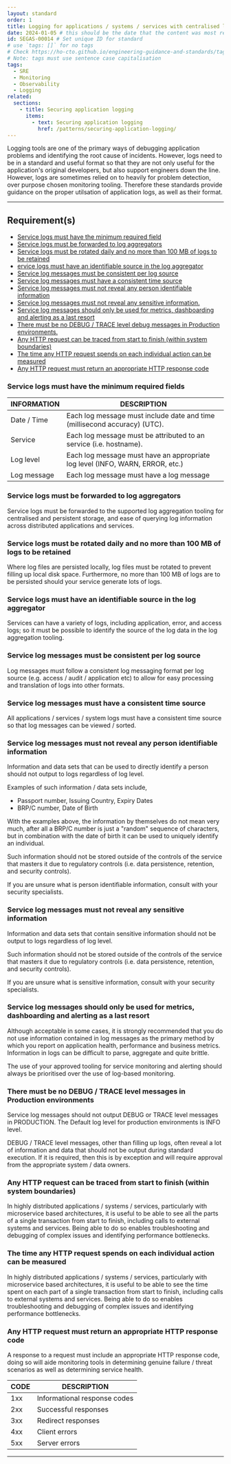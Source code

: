 ```yaml
---
layout: standard
order: 1
title: Logging for applications / systems / services with centralised logging tooling
date: 2024-01-05 # this should be the date that the content was most recently amended or formally reviewed
id: SEGAS-00014 # Set unique ID for standard
# use `tags: []` for no tags
# Check https://ho-cto.github.io/engineering-guidance-and-standards/tags/ for existing tags
# Note: tags must use sentence case capitalisation
tags:
  - SRE
  - Monitoring
  - Observability
  - Logging
related: 
  sections:
    - title: Securing application logging
      items:
        - text: Securing application logging
          href: /patterns/securing-application-logging/ 
---
```


<!-- Standard description -->

Logging tools are one of the primary ways of debugging application problems and identifying the root cause of incidents. However, logs need to be in a standard and useful format so that they are not only useful for the application's original developers, but also support engineers down the line. However, logs are sometimes relied on to heavily for problem detection, over purpose chosen monitoring tooling. Therefore these standards provide guidance on the proper utilsation of application logs, as well as their format.

<!-- 

# Notes on line breaks

Please see https://x-govuk.github.io/govuk-eleventy-plugin/markdown/#line-breaks for notes on usage of line breaks.

# Notes on using links

Internal links need to follow this format:
[link text to internal page]({{ '/standards/writing-a-standard/' | url }})
Note the use of the `url` filter. This ensures the link is appended to the base URL of the webpage correctly.

Anchor tags, such as those used when listing the requirements at the top of the 'Requirements' section, should use HTML URL Encoding. This ensures links to headers with punctuation will work as expected. You can obtain the HTML URL Encodeded link by running the site locally, inspecting the appropriate <h3> element in the browser's developer tools and copying the value from the 'id' attribute.

External links follow standard markdown formatting:
[link text to external page](https://example.com)
-->

---

## Requirement(s)

<!-- Populate list for each requirement (there can be more than 2) -->

<!--

# Notes on anchor links

Use HTML URL encoding as in the 'Notes on links' above, to ensure that links to headers with punctuation works as expected. For example:

[Product documentation MUST include build, release and deployment processes](#product-documentation-must-include-build%2C-release-and-deployment-processes)

-->

- [Service logs must have the minimum required field](#service-logs-must-have-the-minimum-required-fields)
- [Service logs must be forwarded to log aggregators](#service-logs-must-be-forwarded-to-log-aggregators)
- [Service logs must be rotated daily and no more than 100 MB of logs to be retained](#service-logs-must-be-rotated-daily-and-no-more-than-100-mb-of-logs-to-be-retained) <!-- Some overlap -->
- [ervice logs must have an identifiable source in the log aggregator](#service-logs-must-have-an-identifiable-source-in-the-log-aggregator)
- [Service log messages must be consistent per log source](#service-log-messages-must-be-consistent-per-log-source)
- [Service log messages must have a consistent time source](#service-log-messages-must-have-a-consistent-time-source)
- [Service log messages must not reveal any person identifiable information](#service-log-messages-must-not-reveal-any-person-identifiable-information) <!-- overlap -->
- [Service log messages must not reveal any sensitive information.](#service-log-messages-must-not-reveal-any-sensitive-information) <!-- overlap -->
- [Service log messages should only be used for metrics, dashboarding and alerting as a last resort](#service-log-messages-should-only-be-used-for-metrics-dashboarding-and-alerting-as-a-last-resort)
- [There must be no DEBUG / TRACE level debug messages in Production environments.](#there-must-be-no-debug--trace-level-debug-messages-in-production-environments) <!-- overlap -->
- [Any HTTP request can be traced from start to finish (within system boundaries)](#any-http-request-can-be-traced-from-start-to-finish-within-system-boundaries)
- [The time any HTTP request spends on each individual action can be measured](#the-time-any-http-request-spends-on-each-individual-action-can-be-measured)
- [Any HTTP request must return an appropriate HTTP response code](#any-http-request-must-return-an-appropriate-http-response-code)

### Service logs must have the minimum required fields

<table><thead><tr><th>INFORMATION</th><th>DESCRIPTION</th></tr></thead><tbody><tr><td>Date / Time</td><td>Each log message must include date and time (millisecond accuracy) (UTC).</td></tr><tr><td>Service</td><td>Each log message must be attributed to an service (i.e. hostname).</td></tr><tr><td>Log level</td><td>Each log message must have an appropriate log level (INFO, WARN, ERROR, etc.)</td></tr><tr><td>Log message</td><td>Each log message must have a log message</td></tr></tbody></table>

### Service logs must be forwarded to log aggregators

Service logs must be forwarded to the supported log aggregation tooling for centralised and persistent storage, and ease of querying log information across distributed applications and services.

### Service logs must be rotated daily and no more than 100 MB of logs to be retained
<!-- this is repeated in the Securing application logging pattern-->

Where log files are persisted locally, log files must be rotated to prevent filling up local disk space. Furthermore, no more than 100 MB of logs are to be persisted should your service generate lots of logs.

### Service logs must have an identifiable source in the log aggregator

Services can have a variety of logs, including application, error, and access logs; so it must be possible to identify the source of the log data in the log aggregation tooling.

### Service log messages must be consistent per log source

Log messages must follow a consistent log messaging format per log source (e.g. access / audit / application etc) to allow for easy processing and translation of logs into other formats.

### Service log messages must have a consistent time source

All applications / services / system logs must have a consistent time source so that log messages can be viewed / sorted.

### Service log messages must not reveal any person identifiable information
<!-- this is repeated in the Securing application logging pattern-->

Information and data sets that can be used to directly identify a person should not output to logs regardless of log level.

Examples of such information / data sets include,
* Passport number, Issuing Country, Expiry Dates
* BRP/C number, Date of Birth

With the examples above, the information by themselves do not mean very much, after all a BRP/C number is just a "random" sequence of characters, but in combination with the date of birth it can be used to uniquely identify an individual.

Such information should not be stored outside of the controls of the service that masters it due to regulatory controls (i.e. data persistence, retention, and security controls).

If you are unsure what is person identifiable information, consult with your security specialists.

### Service log messages must not reveal any sensitive information
<!-- this is repeated in the Securing application logging pattern-->

Information and data sets that contain sensitive information should not be output to logs regardless of log level.

Such information should not be stored outside of the controls of the service that masters it due to regulatory controls (i.e. data persistence, retention, and security controls).

If you are unsure what is sensitive information, consult with your security specialists.

### Service log messages should only be used for metrics, dashboarding and alerting as a last resort
Although acceptable in some cases, it is strongly recommended that you do not use information contained in log messages as the primary method by which you report on application health, performance and business metrics. Information in logs can be difficult to parse, aggregate and quite brittle.

The use of your approved tooling for service monitoring and alerting should always be prioritised over the use of log-based monitoring.

### There must be no DEBUG / TRACE level messages in Production environments
<!-- this is repeated in the Securing application logging pattern-->

Service log messages should not output DEBUG or TRACE level messages in PRODUCTION. The Default log level for production environments is INFO level.

DEBUG / TRACE level messages, other than filling up logs, often reveal a lot of information and data that should not be output during standard execution. If it is required, then this is by exception and will require approval from the appropriate system / data owners.

<!-- the following standards may need to be added to their own tracing standards-->
### Any HTTP request can be traced from start to finish (within system boundaries) 

In highly distributed applications / systems / services, particularly with microservice based architectures, it is useful to be able to see all the parts of a single transaction from start to finish, including calls to external systems and services. Being able to do so enables troubleshooting and debugging of complex issues and identifying performance bottlenecks.

### The time any HTTP request spends on each individual action can be measured

In highly distributed applications / systems / services, particularly with microservice based architectures, it is useful to be able to see the time spent on each part of a single transaction from start to finish, including calls to external systems and services. Being able to do so enables troubleshooting and debugging of complex issues and identifying performance bottlenecks.

### Any HTTP request must return an appropriate HTTP response code

A response to a request must include an appropriate HTTP response code, doing so will aide monitoring tools in determining genuine failure / threat scenarios as well as determining service health.

<table><thead><tr><th>CODE</th><th>DESCRIPTION</th></tr></thead><tbody><tr><td>1xx</td><td>Informational response codes</td></tr><tr><td>2xx</td><td>Successful responses</td></tr><tr><td>3xx</td><td>Redirect responses</td></tr><tr><td>4xx</td><td>Client errors</td></tr><tr><td>5xx</td><td>Server errors</td></tr></tbody></table>

---
